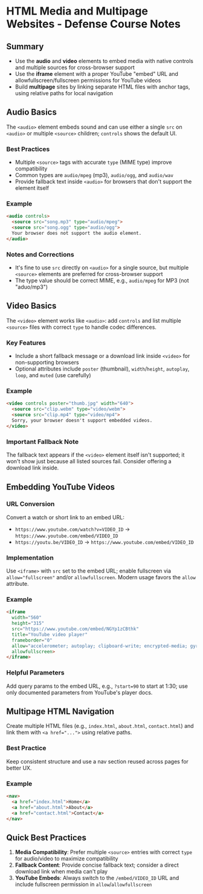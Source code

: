 # HTML Media and Multipage Websites - Defense Course Notes

## Summary
- Use the **audio** and **video** elements to embed media with native controls and multiple sources for cross-browser support
- Use the **iframe** element with a proper YouTube "embed" URL and allowfullscreen/fullscreen permissions for YouTube videos
- Build **multipage** sites by linking separate HTML files with anchor tags, using relative paths for local navigation

## Audio Basics

The `<audio>` element embeds sound and can use either a single `src` on `<audio>` or multiple `<source>` children; `controls` shows the default UI.

### Best Practices
- Multiple `<source>` tags with accurate `type` (MIME type) improve compatibility
- Common types are `audio/mpeg` (mp3), `audio/ogg`, and `audio/wav`
- Provide fallback text inside `<audio>` for browsers that don't support the element itself

### Example
```html
<audio controls>
  <source src="song.mp3" type="audio/mpeg">
  <source src="song.ogg" type="audio/ogg">
  Your browser does not support the audio element.
</audio>
```

### Notes and Corrections
- It's fine to use `src` directly on `<audio>` for a single source, but multiple `<source>` elements are preferred for cross-browser support
- The type value should be correct MIME, e.g., `audio/mpeg` for MP3 (not "aduo/mp3")

## Video Basics

The `<video>` element works like `<audio>`: add `controls` and list multiple `<source>` files with correct `type` to handle codec differences.

### Key Features
- Include a short fallback message or a download link inside `<video>` for non-supporting browsers
- Optional attributes include `poster` (thumbnail), `width`/`height`, `autoplay`, `loop`, and `muted` (use carefully)

### Example
```html
<video controls poster="thumb.jpg" width="640">
  <source src="clip.webm" type="video/webm">
  <source src="clip.mp4" type="video/mp4">
  Sorry, your browser doesn't support embedded videos.
</video>
```

### Important Fallback Note
The fallback text appears if the `<video>` element itself isn't supported; it won't show just because all listed sources fail. Consider offering a download link inside.

## Embedding YouTube Videos

### URL Conversion
Convert a watch or short link to an embed URL:
- `https://www.youtube.com/watch?v=VIDEO_ID` → `https://www.youtube.com/embed/VIDEO_ID`
- `https://youtu.be/VIDEO_ID` → `https://www.youtube.com/embed/VIDEO_ID`

### Implementation
Use `<iframe>` with `src` set to the embed URL; enable fullscreen via `allow="fullscreen"` and/or `allowfullscreen`. Modern usage favors the `allow` attribute.

### Example
```html
<iframe
  width="560"
  height="315"
  src="https://www.youtube.com/embed/NGYp1zCBthk"
  title="YouTube video player"
  frameborder="0"
  allow="accelerometer; autoplay; clipboard-write; encrypted-media; gyroscope; picture-in-picture; fullscreen"
  allowfullscreen>
</iframe>
```

### Helpful Parameters
Add query params to the embed URL, e.g., `?start=90` to start at 1:30; use only documented parameters from YouTube's player docs.

## Multipage HTML Navigation

Create multiple HTML files (e.g., `index.html`, `about.html`, `contact.html`) and link them with `<a href="...">` using relative paths.

### Best Practice
Keep consistent structure and use a nav section reused across pages for better UX.

### Example
```html
<nav>
  <a href="index.html">Home</a>
  <a href="about.html">About</a>
  <a href="contact.html">Contact</a>
</nav>
```

## Quick Best Practices

1. **Media Compatibility**: Prefer multiple `<source>` entries with correct `type` for audio/video to maximize compatibility
2. **Fallback Content**: Provide concise fallback text; consider a direct download link when media can't play
3. **YouTube Embeds**: Always switch to the `/embed/VIDEO_ID` URL and include fullscreen permission in `allow`/`allowfullscreen`